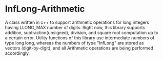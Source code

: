 # InfLong-Arithmetic
A class written in c++ to support arithmetic operations for long integers having LLONG_MAX number of digits.
Right now, this library supports addition, subtraction(unsigned), division, and square root computation up to a certain error.
Utility functions of this library use intermediate numbers of type long long, whereas the numbers of type "InfLong" are stored as vectors (digit-by-digit), and all Arithmetic operations are being performed accordingly.
